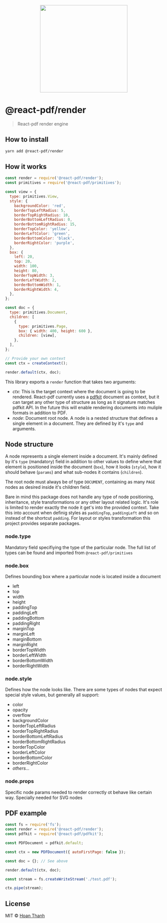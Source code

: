 <p align="center">
  <img src="https://user-images.githubusercontent.com/5600341/27505816-c8bc37aa-587f-11e7-9a86-08a2d081a8b9.png" height="280px">
</p>

# @react-pdf/render

> React-pdf render engine

## How to install
```sh
yarn add @react-pdf/render
```

## How it works

```js
const render = require('@react-pdf/render');
const primitives = require('@react-pdf/primitives');

const view = {
  type: primitives.View,
  style: {
    backgroundColor: 'red',
    borderTopLeftRadius: 5,
    borderTopRightRadius: 10,
    borderBottomLeftRadius: 0,
    borderBottomRightRadius: 15,
    borderTopColor: 'yellow',
    borderLeftColor: 'green',
    borderBottomColor: 'black',
    borderRightColor: 'purple',
  },
  box: {
    left: 20,
    top: 20,
    width: 100,
    height: 80,
    borderTopWidth: 3,
    borderLeftWidth: 2,
    borderBottomWidth: 1,
    borderRightWidth: 4,
  },
};

const doc = {
  type: primitives.Document,
  children: [
    {
      type: primitives.Page,
      box: { width: 400, height: 600 },
      children: [view],
    },
  ],
};

// Provide your own context
const ctx = createContext();

render.default(ctx, doc);
```

This library exports a `render` function that takes two arguments:

- *ctx*: This is the target context where the document is going to be rendered. React-pdf currently uses a [pdfkit](https://github.com/react-pdf/pdfkit) document as context, but it can target any other type of structure as long as it signature matches pdfkit API. In the future this will enable rendering documents into muliple formats in addition to PDF.
- *node*: Document root node. A node is a nested structure that defines a single element in a document. They are defined by it's `type` and arguments.

## Node structure

A node represents a single element inside a document. It's mainly defined by it's `type` (mandatory) field in addition to other values to define where that element is positioned inside the document (`box`), how it looks (`style`), how it should behave (`params`) and what sub-nodes it contains (`children`).

The root node must always be of type `DOCUMENT`, containing as many `PAGE` nodes as desired inside it's children field.

Bare in mind this package does not handle any type of node positioning, inheritance, style transformations or any other layout related logic. It's role is limited to render exactly the node it get's into the provided context. Take this into account when definig styles as `paddingTop`, `paddingLeft` and so on instead of the shortcut `padding`. For layout or styles transformation this project provides separate packages.

### node.type

Mandatory field specifiying the type of the particular node. The full list of types can be found and imported from `@react-pdf/primitives`

### node.box

Defines bounding box where a particular node is located inside a document

- left
- top
- width
- height
- paddingTop
- paddingLeft
- paddingBottom
- paddingRight
- marginTop
- marginLeft
- marginBottom
- marginRight
- borderTopWidth
- borderLeftWidth
- borderBottomWidth
- borderRightWidth

### node.style

Defines how the node looks like. There are some types of nodes that expect special style values, but generally all support:

- color
- opacity
- overflow
- backgroundColor
- borderTopLeftRadius
- borderTopRightRadius
- borderBottomLeftRadius
- borderBottomRightRadius
- borderTopColor
- borderLeftColor
- borderBottomColor
- borderRightColor
- _others..._

### node.props

Specific node params needed to render correctly ot behave like certain way. Specially needed for SVG nodes

## PDF example

```js
const fs = require('fs');
const render = require('@react-pdf/render');
const pdfkit = require('@react-pdf/pdfkit');

const PDFDocument = pdfkit.default;

const ctx = new PDFDocument({ autoFirstPage: false });

const doc = {}; // See above

render.default(ctx, doc);

const stream = fs.createWriteStream('./test.pdf');

ctx.pipe(stream);
```

## License

MIT © [Hoan Thanh](http://github.com/lvhoanthanh)

